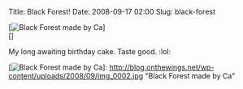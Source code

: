 Title: Black Forest!
Date: 2008-09-17 02:00
Slug: black-forest

<div class="imageframe alignleft" style="width: 200px;">

[![Black Forest made by Ca][]][]

</div>

My long awaiting birthday cake. Taste good. :lol:

  [Black Forest made by Ca]: http://blog.onthewings.net/wp-content/uploads/2008/09/img_0002.thumbnail.jpg
  [![Black Forest made by Ca][]]: http://blog.onthewings.net/wp-content/uploads/2008/09/img_0002.jpg
    "Black Forest made by Ca"
